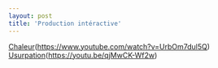 ```yaml
---
layout: post
title: 'Production intéractive'
---
```



[Chaleur](projects/proj-1/thumbnail.png)(https://www.youtube.com/watch?v=UrbOm7dul5Q)
[Usurpation](projects/proj-1/thumbnail.png)(https://youtu.be/qjMwCK-Wf2w)
